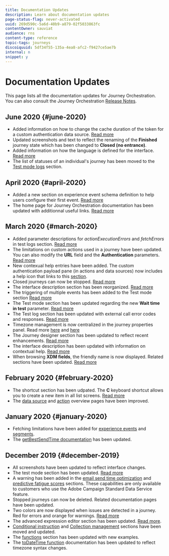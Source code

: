 ```yaml
---
title: Documentation Updates
description: Learn about documentation updates
page-status-flag: never-activated
uuid: 269d590c-5a6d-40b9-a879-02f5033863fc
contentOwner: sauviat
audience: rns
content-type: reference
topic-tags: journeys
discoiquuid: 5df34f55-135a-4ea8-afc2-f9427ce5ae7b
internal: n
snippet: y
---
```


# Documentation Updates

This page lists all the documentation updates for Journey Orchestration.
You can also consult the Journey Orchestration [Release Notes](../release-notes/release-notes.md).

## June 2020 {#june-2020}

* Added information on how to change the cache duration of the token for a custom authentication data source. [Read more](../datasource/external-data-sources.md#section_wjp_nl5_nhb)
* Updated screenshots and text to reflect the renaming of the **Finished** journey state which has been changed to **Closed (no entrance)**.
* Added information on how the language is defined for the interface. [Read more](../about/user-interface.md)
* The list of statuses of an individual's journey has been moved to the [Test mode logs](../building-journeys/testing-the-journey.md#viewing_logs) section. 

## April 2020 {#april-2020}

* Added a new section on experience event schema definition to help users configure their first event. [Read more](../event/experience-event-schema.md)
* The home page for Journey Orchestration documentation has been updated with additionnal useful links. [Read more](../../journey-orchestration-home.md)

## March 2020 {#march-2020}

* Added parameter descriptions for _actionExecutionErrors_ and _fetchErrors_ in test logs section. [Read more](../building-journeys/testing-the-journey.md#viewing_logs)
* The limitations on custom actions used in a journey have been updated. You can also modify the **URL** field and the **Authentication** parameters. [Read more](../action/about-custom-action-configuration.md)
* New contexual help entries have been added. The custom authentication payload pane (in actions and data sources) now includes a help icon that links to this [section](../datasource/external-data-sources.md#section_wjp_nl5_nhb). 
* Closed journeys can now be stopped. [Read more](../building-journeys/using-the-journey-designer.md)
* The interface description section has been reorganized. [Read more](../about/user-interface.md)
* The triggering of multiple events has been added to the Test mode section [Read more](../building-journeys/testing-the-journey.md#firing_events)
* The Test mode section has been updated regarding the new **Wait time in test** parameter. [Read more](../building-journeys/testing-the-journey.md)
* The Test log section has been updated with external call error codes and responses. [Read more](../building-journeys/testing-the-journey.md#viewing_logs)
* Timezone management is now centralized in the journey properties panel. Read more [here](../building-journeys/changing-properties.md#timezone) and [here](../building-journeys/timezone-management.md)
* The Journey designer section has been updated to reflect recent enhancements. [Read more](../building-journeys/using-the-journey-designer.md)
* The interface description has been updated with information on contextual help. [Read more](../about/user-interface.md#section_ksq_zr1_ffb)
* When browsing **XDM fields**, the friendly name is now displayed. Related sections have been updated. [Read more](../about/user-interface.md#friendly-names-display)

## February 2020 {#february-2020}

* The shortcut section has been udpated. The **C** keyboard shortcut allows you to create a new item in all list screens. [Read more](../about/user-interface.md#section_ksq_zr1_ffb)
* The [data source](../datasource/about-data-sources.md) and [action](../action/action.md) overview pages have been improved.

## January 2020 {#january-2020}

* Fetching limitations have been added for [experience events](../datasource/adobe-experience-platform-data-source.md) and [segments](../functions/functioninsegment.md).
* The [getBestSendTime documentation](../functions/functiongetbestsendtime.md) has been updated.

## December 2019 {#december-2019}

* All screenshots have been updated to reflect interface changes.
* The test mode section has been updated. [Read more](../building-journeys/testing-the-journey.md)
* A warning has been added in the [email send time optimization](../building-journeys/wait-activity.md) and [predictive fatigue scores](../usecase/leveraging-fatigue-scores.md) sections. These capabilities are only available to customers who use the Adobe Campaign Standard Data Service feature.
* Stopped journeys can now be deleted. Related documentation pages have been updated.
* Two colors are now displayed when issues are detected in a journey. Red for errors and orange for warnings. [Read more](../about/troubleshooting.md)
* The advanced expression editor section has been updated. [Read more](../expression/expressionadvanced.md).
* [Conditional instruction](../expression/conditional-instruction.md) and [Collection management](../expression/collection-management-functions.md) sections have been moved and updated.
* The [functions](../expression/functions.md) section has been updated with new examples.
* The [toDateTime function](../functions/functiontodatetime.md) documentation has been updated to reflect timezone syntax changes.
